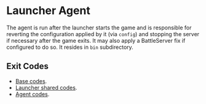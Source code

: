 # Launcher Agent

The agent is run after the launcher starts the game and is responsible for reverting the configuration applied by it
(via `config`) and stopping the server if necessary after the game exits. It may also apply a BattleServer fix if
configured to do so. It resides in `bin` subdirectory.

## Exit Codes

* [Base codes](../common/errors.go).
* [Launcher shared codes](../launcher-common/errors.go).
* [Agent codes](internal/errors.go).